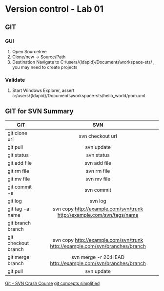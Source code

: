 # Version control - Lab 01
## GIT


### GUI
1. Open Sourcetree
2. Clone/new -> Source/Path 
3. Destination Navigate to C:/users/{ldapid}/Documents\workspace-sts/ , you may need to create projects

### Validate
1. Start Windows Explorer, assert c:/users/{ldapid}/Documents\workspace-sts/hello_world/pom.xml



## GIT for SVN Summary

| GIT      |SVN        |
| ------------- |:-------------:|
| git clone url | svn checkout url |
| git pull      |svn update |
| git status	|svn status |
| git add file | svn add file|
| git rm file  | svn rm file |
| git mv file | svn mv file |
| git commit -a	| svn commit |
| git log   |	svn log |
| git tag -a name	| svn copy http://example.com/svn/trunk http://example.com/svn/tags/name |
| git branch branch 
| git checkout branch |	svn copy http://example.com/svn/trunk http://example.com/svn/branches/branch |
| git merge branch	| svn merge -r 20:HEAD http://example.com/svn/branches/branch |
| git pull |	svn update |

[Git - SVN Crash Course](http://git.or.cz/course/svn.html)
[git concepts simplified](http://gitolite.com/gcs.html#(1))
